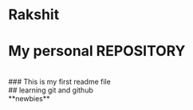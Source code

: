 # Rakshit
# My personal REPOSITORY
<br>
### This is my first readme file
<br>
## learning git and github
<br>
**newbies**
